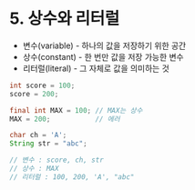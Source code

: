 # 5. 상수와 리터럴

- 변수(variable) - 하나의 값을 저장하기 위한 공간
- 상수(constant) - 한 번만 값을 저장 가능한 변수
- 리터럴(literal) - 그 자체로 값을 의미하는 것

```java
int score = 100;
score = 200;

final int MAX = 100; // MAX는 상수
MAX = 200;           // 에러

char ch = 'A';
String str = "abc";

// 변수 : score, ch, str
// 상수 : MAX
// 리터럴 : 100, 200, 'A', "abc"
```